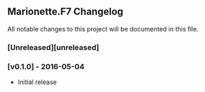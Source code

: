 ## Marionette.F7 Changelog

All notable changes to this project will be documented in this file.

### [Unreleased][unreleased]

### [v0.1.0] - 2016-05-04

- Initial release
